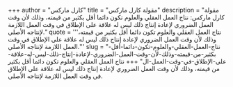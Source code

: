 +++
author = "كارل ماركس"
title = "مقولة كارل ماركس"
description = "مقولة كارل ماركس: نتاج العمل العقلي والعلوم تكون دائما أقل بكثير من قيمته، وذلك لأن وقت العمل الضروري لإعادة إنتاج ذلك ليس له علاقة على الإطلاق في وقت العمل اللازمة لإنتاجه الأصلي."
quote = '''نتاج العمل العقلي والعلوم تكون دائما أقل بكثير من قيمته، وذلك لأن وقت العمل الضروري لإعادة إنتاج ذلك ليس له علاقة على الإطلاق في وقت العمل اللازمة لإنتاجه الأصلي.''' 
slug = "نتاج-العمل-العقلي-والعلوم-تكون-دائما-أقل-بكثير-من-قيمته-وذلك-لأن-وقت-العمل-الضروري-لإعادة-إنتاج-ذلك-ليس-له-علاقة-على-الإطلاق-في-وقت-العمل-ال"
+++
نتاج العمل العقلي والعلوم تكون دائما أقل بكثير من قيمته، وذلك لأن وقت العمل الضروري لإعادة إنتاج ذلك ليس له علاقة على الإطلاق في وقت العمل اللازمة لإنتاجه الأصلي.
